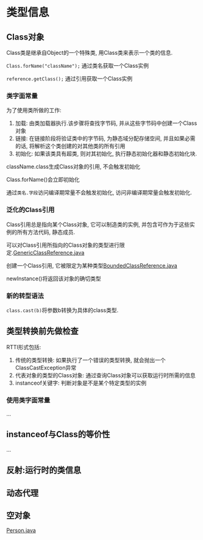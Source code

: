 # 类型信息
## Class对象
Class类是继承自Object的一个特殊类, 用Class类来表示一个类的信息.  

`Class.forName("className");` 通过类名获取一个Class实例  

`reference.getClass();` 通过引用获取一个Class实例

### 类字面常量
为了使用类所做的工作:
1. 加载:  由类加载器执行.该步骤将查找字节码, 并从这些字节码中创建一个Class对象
2. 链接: 在链接阶段将验证类中的字节码, 为静态域分配存储空间, 并且如果必需的话, 将解析这个类创建的对其他类的所有引用
3. 初始化: 如果该类具有超类, 则对其初始化, 执行静态初始化器和静态初始化块.  


className.class生成Class对象的引用, 不会触发初始化   

Class.forName()会立即初始化  

通过`类名.字段`访问编译期常量不会触发初始化, 访问非编译期常量会触发初始化.  


### 泛化的Class引用
Class引用总是指向某个Class对象, 它可以制造类的实例, 并包含可作为于这些实例的所有方法代码, 静态成员.  

可以对Class引用所指向的Class对象的类型进行限定.[GenericClassReference.java](./GenericClassReference.java)  

创建一个Class引用, 它被限定为某种类型[BoundedClassReference.java](./BoundedClassReference.java)  

newInstance()将返回该对象的确切类型  

### 新的转型语法
`class.cast(b)`将参数b转换为具体的class类型.  

## 类型转换前先做检查
RTTI形式包括:
1. 传统的类型转换: 如果执行了一个错误的类型转换, 就会抛出一个ClassCastException异常
2. 代表对象的类型的Class对象: 通过查询Class对象可以获取运行时所需的信息
3. instanceof关键字: 判断对象是不是某个特定类型的实例

### 使用类字面常量
...

## instanceof与Class的等价性
...

## 反射:运行时的类信息

## 动态代理

## 空对象
[Person.java](./Person.java)
